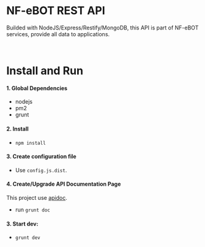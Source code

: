 # NF-eBOT REST API
Builded with NodeJS/Express/Restify/MongoDB, this API is part of NF-eBOT services, provide all data to applications.

<br>

# Install and Run

#### 1. Global Dependencies
* nodejs
* pm2
* grunt

#### 2. Install
* `npm install`

#### 3. Create configuration file
* Use `config.js.dist`.

#### 4. Create/Upgrade API Documentation Page
This project use [apidoc](http://apidocjs.com).
* run `grunt doc`

#### 3. Start dev:
* `grunt dev`

